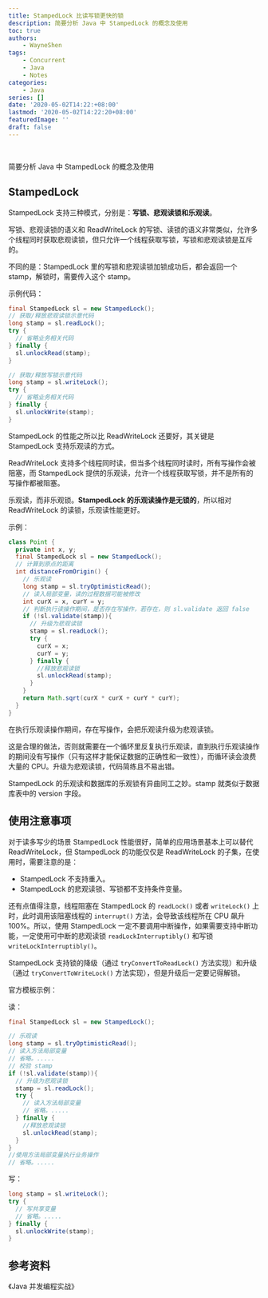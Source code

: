```yaml
---
title: StampedLock 比读写锁更快的锁
description: 简要分析 Java 中 StampedLock 的概念及使用
toc: true
authors: 
    - WayneShen
tags: 
    - Concurrent
    - Java
    - Notes
categories: 
    - Java
series: []
date: '2020-05-02T14:22:+08:00'
lastmod: '2020-05-02T14:22:20+08:00'
featuredImage: ''
draft: false
---
```


</br>

简要分析 Java 中 StampedLock 的概念及使用

<!--more-->

## StampedLock

StampedLock 支持三种模式，分别是：**写锁、悲观读锁和乐观读**。

写锁、悲观读锁的语义和 ReadWriteLock 的写锁、读锁的语义非常类似，允许多个线程同时获取悲观读锁，但只允许一个线程获取写锁，写锁和悲观读锁是互斥的。

不同的是：StampedLock 里的写锁和悲观读锁加锁成功后，都会返回一个 stamp，解锁时，需要传入这个 stamp。

示例代码：

```java
final StampedLock sl = new StampedLock();
// 获取/释放悲观读锁示意代码 
long stamp = sl.readLock(); 
try {
  // 省略业务相关代码
} finally {
  sl.unlockRead(stamp); 
}

// 获取/释放写锁示意代码 
long stamp = sl.writeLock(); 
try {
  // 省略业务相关代码 
} finally {
  sl.unlockWrite(stamp);
}
```

StampedLock 的性能之所以比 ReadWriteLock 还要好，其关键是 StampedLock 支持乐观读的方式。

ReadWriteLock 支持多个线程同时读，但当多个线程同时读时，所有写操作会被阻塞，而 StampedLock 提供的乐观读，允许一个线程获取写锁，并不是所有的写操作都被阻塞。

乐观读，而非乐观锁。**StampedLock 的乐观读操作是无锁的**，所以相对 ReadWriteLock 的读锁，乐观读性能更好。

示例：

```java
class Point {
  private int x, y;
  final StampedLock sl = new StampedLock();
  // 计算到原点的距离  
  int distanceFromOrigin() {
    // 乐观读
    long stamp = sl.tryOptimisticRead();
    // 读入局部变量，读的过程数据可能被修改
    int curX = x, curY = y;
    // 判断执行读操作期间，是否存在写操作，若存在，则 sl.validate 返回 false
    if (!sl.validate(stamp)){
      // 升级为悲观读锁
      stamp = sl.readLock();
      try {
        curX = x;
        curY = y;
      } finally {
        //释放悲观读锁
        sl.unlockRead(stamp);
      }
    }
    return Math.sqrt(curX * curX + curY * curY);
  }
}
```

在执行乐观读操作期间，存在写操作，会把乐观读升级为悲观读锁。

这是合理的做法，否则就需要在一个循环里反复执行乐观读，直到执行乐观读操作的期间没有写操作（只有这样才能保证数据的正确性和一致性），而循环读会浪费大量的 CPU。升级为悲观读锁，代码简练且不易出错。

StampedLock 的乐观读和数据库的乐观锁有异曲同工之妙。stamp 就类似于数据库表中的 version 字段。

## 使用注意事项

对于读多写少的场景 StampedLock 性能很好，简单的应用场景基本上可以替代 ReadWriteLock，但 StampedLock 的功能仅仅是 ReadWriteLock 的子集，在使用时，需要注意的是：

+ StampedLock 不支持重入。
+ StampedLock 的悲观读锁、写锁都不支持条件变量。
  
还有点值得注意，线程阻塞在 StampedLock 的 `readLock()` 或者 `writeLock()` 上时，此时调用该阻塞线程的 `interrupt()` 方法，会导致该线程所在 CPU 飙升 100%。所以，使用 StampedLock 一定不要调用中断操作，如果需要支持中断功能，一定使用可中断的悲观读锁 `readLockInterruptibly()` 和写锁 `writeLockInterruptibly()`。

StampedLock 支持锁的降级（通过 `tryConvertToReadLock()` 方法实现）和升级（通过 `tryConvertToWriteLock()` 方法实现），但是升级后一定要记得解锁。

官方模板示例：

读：

```java
final StampedLock sl = new StampedLock();

// 乐观读
long stamp = sl.tryOptimisticRead();
// 读入方法局部变量
// 省略。.....
// 校验 stamp
if (!sl.validate(stamp)){
  // 升级为悲观读锁
  stamp = sl.readLock();
  try {
    // 读入方法局部变量
    // 省略。.....
  } finally {
    //释放悲观读锁
    sl.unlockRead(stamp);
  }
}
//使用方法局部变量执行业务操作
// 省略。.....
```

写：

```java
long stamp = sl.writeLock();
try {
  // 写共享变量
  // 省略。.....
} finally {
  sl.unlockWrite(stamp);
}
```

## 参考资料

《Java 并发编程实战》